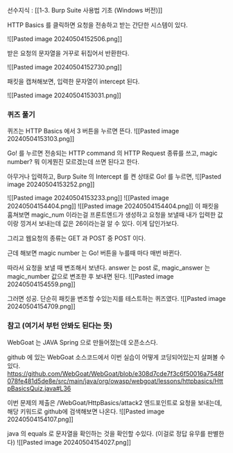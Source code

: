 선수지식 : 
[[1-3. Burp Suite 사용법 기초 (Windows 버전)]]

HTTP Basics 를 클릭하면 요청을 전송하고 받는 간단한 시스템이 있다.


![[Pasted image 20240504152506.png]]

받은 요청의 문자열을 거꾸로 뒤집어서 반환한다.

![[Pasted image 20240504152730.png]]

패킷을 캡쳐해보면,
입력한 문자열이 intercept 된다.

![[Pasted image 20240504153031.png]]
### 퀴즈 풀기
퀴즈는 HTTP Basics 에서 3 버튼을 누르면 뜬다.
![[Pasted image 20240504153103.png]]

Go! 를 누르면 전송되는 HTTP command 의 HTTP Request 종류를 쓰고, magic number? 뭐 이게뭔진 모르겠는데 쓰면 된다고 한다.

아무거나 입력하고, Burp Suite 의 Intercept 를 켠 상태로 Go! 를 누르면,
![[Pasted image 20240504153252.png]]


![[Pasted image 20240504153233.png]]
![[Pasted image 20240504154404.png]]
![[Pasted image 20240504154404.png]]
이 패킷을 훔쳐보면 magic_num 이라는걸 프론트엔드가 생성하고 요청을 보낼때 내가 입력한 값이랑 낑겨서 보내는데 값은 26이라는걸 알 수 있다. 이게 답인가보다.

그리고 웹요청의 종류는 GET 과 POST 중 POST 이다.

근데 해보면 magic number 는 Go! 버튼을 누를때 마다 매번 바뀐다.

따라서 요청을 보낼 때 변조해서 보낸다.
answer 는 post 로, magic_answer 는 magic_number 값으로 변조한 후 보내면 된다.
![[Pasted image 20240504154559.png]]

그러면 성공.
단순히 패킷을 변조할 수있는지를 테스트하는 퀴즈였다.
![[Pasted image 20240504154709.png]]

### 참고 (여기서 부턴 안봐도 된다는 뜻)

WebGoat 는 JAVA Spring 으로 만들어졌는데 오픈소스다.

github 에 있는 WebGoat 소스코드에서 이번 실습이 어떻게 코딩되어있는지 살펴볼 수 있다.
https://github.com/WebGoat/WebGoat/blob/e308d7cde7f3c6f50016a7548f078fe481d5de8e/src/main/java/org/owasp/webgoat/lessons/httpbasics/HttpBasicsQuiz.java#L36

이번 문제의 제출은 /WebGoat/HttpBasics/attack2 엔드포인트로 요청을 보내는데, 해당 키워드로 github에 검색해보면 나온다.
![[Pasted image 20240504154107.png]]

java 의 equals 로 문자열을 확인하는 것을 확인할 수있다. (이걸로 정답 유무를 판별한다)
![[Pasted image 20240504154027.png]]


